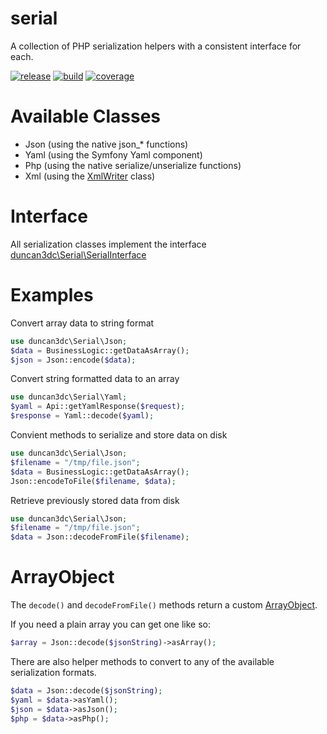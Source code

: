 serial
======

A collection of PHP serialization helpers with a consistent interface for each.

[![release](https://poser.pugx.org/duncan3dc/serial/version.svg)](https://packagist.org/packages/duncan3dc/serial)
[![build](https://travis-ci.org/duncan3dc/serial.svg?branch=master)](https://travis-ci.org/duncan3dc/serial)
[![coverage](https://codecov.io/gh/duncan3dc/serial/graph/badge.svg)](https://codecov.io/gh/duncan3dc/serial)


Available Classes
=================

* Json (using the native json_* functions)
* Yaml (using the Symfony Yaml component)
* Php (using the native serialize/unserialize functions)
* Xml (using the [XmlWriter](https://github.com/duncan3dc/domparser) class)


Interface
=========

All serialization classes implement the interface [duncan3dc\Serial\SerialInterface](src/SerialInterface.php)


Examples
========

Convert array data to string format
```php
use duncan3dc\Serial\Json;
$data = BusinessLogic::getDataAsArray();
$json = Json::encode($data);
```

Convert string formatted data to an array
```php
use duncan3dc\Serial\Yaml;
$yaml = Api::getYamlResponse($request);
$response = Yaml::decode($yaml);
```

Convient methods to serialize and store data on disk
```php
use duncan3dc\Serial\Json;
$filename = "/tmp/file.json";
$data = BusinessLogic::getDataAsArray();
Json::encodeToFile($filename, $data);
```

Retrieve previously stored data from disk
```php
use duncan3dc\Serial\Json;
$filename = "/tmp/file.json";
$data = Json::decodeFromFile($filename);
```


ArrayObject
===========

The `decode()` and `decodeFromFile()` methods return a custom [ArrayObject](http://php.net/manual/en/class.arrayobject.php).

If you need a plain array you can get one like so:
```php
$array = Json::decode($jsonString)->asArray();
```

There are also helper methods to convert to any of the available serialization formats.
```php
$data = Json::decode($jsonString);
$yaml = $data->asYaml();
$json = $data->asJson();
$php = $data->asPhp();
```
